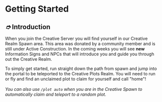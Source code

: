 # Getting Started

## _➮_ Introduction

When you join the Creative Server you will find yourself in our Creative Realm Spawn area. This area was donated by a community member and is still under Active Construction. In the coming weeks you will see **new** Information Signs and NPCs that will introduce you and guide you through out the Creative Realm.

To simply get started, run straight down the path from spawn and jump into the portal to be teleported to the Creative Plots Realm. You will need to run or fly and find an unclaimed plot to claim for yourself and call "home"! \
\
_You can also use `/plot auto` when you are in the Creative Spawn to automatically claim and teleport to a random plot._
